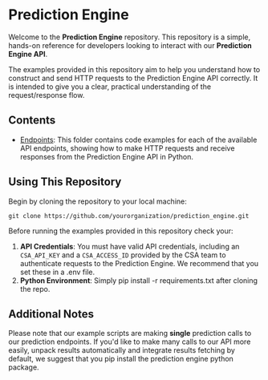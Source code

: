 # Prediction Engine

Welcome to the **Prediction Engine** repository. This repository is a simple, hands-on reference for developers looking to interact with our **Prediction Engine API**. 

The examples provided in this repository aim to help you understand how to construct and send HTTP requests to the Prediction Engine API correctly. It is intended to give you a clear, practical understanding of the request/response flow.

## Contents

- [Endpoints](Endpoints): This folder contains code examples for each of the available API endpoints, showing how to make HTTP requests and receive responses from the Prediction Engine API in Python. 

## Using This Repository

Begin by cloning the repository to your local machine:

```git clone https://github.com/yourorganization/prediction_engine.git```

Before running the examples provided in this repository check your:

1. **API Credentials**: You must have valid API credentials, including an `CSA_API_KEY` and a `CSA_ACCESS_ID` provided by the CSA team to authenticate requests to the Prediction Engine. We recommend that you set these in a .env file.
2. **Python Environment**: Simply pip install -r requirements.txt after cloning the repo. 

## Additional Notes

Please note that our example scripts are making  **single** prediction calls to our prediction endpoints. If you'd like to make many calls to our API more easily, unpack results automatically and integrate results fetching by default, we suggest that you pip install the prediction engine python package. 
